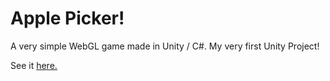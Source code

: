 # Apple Picker!

A very simple WebGL game made in Unity / C#. My very first Unity Project!  

See it [here.](https://ajmastra.github.io/applePicker-WebGL/)
